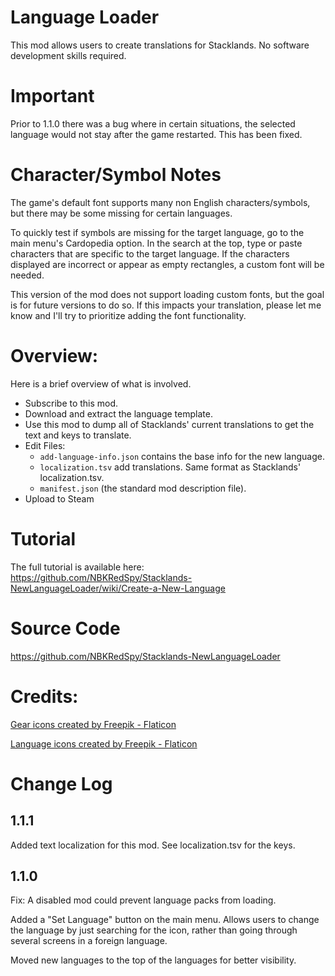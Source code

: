 # Language Loader
This mod allows users to create translations for Stacklands.  No software development skills required.

# Important
Prior to 1.1.0 there was a bug where in certain situations, the selected language would not stay after the game restarted.
This has been fixed.

# Character/Symbol Notes
The game's default font supports many non English characters/symbols, but there may be some missing for certain languages.

To quickly test if symbols are missing for the target language, go to the main menu's Cardopedia option.  In the search at the top, type or paste characters that are specific to the target language.  If the characters displayed are incorrect or appear as empty rectangles, a custom font will be needed.

This version of the mod does not support loading custom fonts, but the goal is for future versions to do so.
If this impacts your translation, please let me know and I'll try to prioritize adding the font functionality.

# Overview:
Here is a brief overview of what is involved.  

* Subscribe to this mod.
* Download and extract the language template.
* Use this mod to dump all of Stacklands' current translations to get the text and keys to translate.
* Edit Files: 
    * ``add-language-info.json`` contains the base info for the new language.
    * ``localization.tsv`` add translations. Same format as Stacklands' localization.tsv.
    * ``manifest.json`` (the standard mod description file).
* Upload to Steam

# Tutorial
The full tutorial is available here:  https://github.com/NBKRedSpy/Stacklands-NewLanguageLoader/wiki/Create-a-New-Language

# Source Code
https://github.com/NBKRedSpy/Stacklands-NewLanguageLoader


# Credits:
[Gear icons created by Freepik - Flaticon](https://www.flaticon.com/free-icons/gear)

[Language icons created by Freepik - Flaticon](https://www.flaticon.com/free-icons/language)

# Change Log
## 1.1.1
Added text localization for this mod. 
See localization.tsv for the keys.

## 1.1.0

Fix:  A disabled mod could prevent language packs from loading.

Added a "Set Language" button on the main menu.  Allows users to change the language by just searching for the icon, rather than going through several screens in a foreign language.

Moved new languages to the top of the languages for better visibility.
